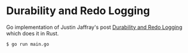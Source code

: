 # Durability and Redo Logging

Go implementation of Justin Jaffray's post [Durability and Redo Logging](http://justinjaffray.com/durability-and-redo-logging/) which does it in Rust.

```
$ go run main.go
```
